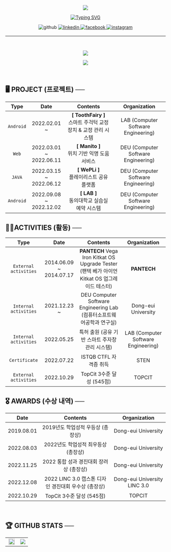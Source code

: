 
<p align="center">
<img src="https://komarev.com/ghpvc/?username=Donghyeon0915&&style=flat-square" align="center" />
</p>  


  
<p align="center">
<a href="https://git.io/typing-svg"><img src="https://readme-typing-svg.demolab.com?font=Fira+Code&pause=1000&color=7BC5F7&center=true&multiline=true&width=435&lines=Donghyeon%60s+GitHub+%E2%AD%90" alt="Typing SVG" /></a>
</p>

<p align="center"
<a href="https://github.com/Donghyeon0915" target="_blank">
<img src=https://img.shields.io/badge/github-%2324292e.svg?&style=for-the-badge&logo=github&logoColor=white alt=github style="margin-bottom: 5px;" />
</a>
<a href="https://github.com/Donghyeon0915" target="_blank">
<img src=https://img.shields.io/badge/git-%231E77B5.svg?&style=for-the-badge&logo=git&logoColor=white alt=linkedin style="margin-bottom: 5px;" />
</a>
<a href="https://www.facebook.com/profile.php?id=100007219727232" target="_blank">
<img src=https://img.shields.io/badge/facebook-%232E87FB.svg?&style=for-the-badge&logo=facebook&logoColor=white alt=facebook style="margin-bottom: 5px;" />
</a>
<a href="https://www.instagram.com/dongx._.2/" target="_blank">
<img src=https://img.shields.io/badge/instagram-%23000000.svg?&style=for-the-badge&logo=instagram&logoColor=white&color=dd2a7b alt=instagram style="margin-bottom: 5px;" />
</a>  
 </p>
 
 ---
 
<br/>  

  <p align="center">
   <a href ="https://solved.ac/dongdong99"><img src ="http://mazassumnida.wtf/api/v2/generate_badge?boj=dongdong99"></a>
</p>

<p align="center">
   <a href ="https://solved.ac/dongdong99"><img src="http://mazassumnida.wtf/api/mini/generate_badge?boj=dongdong99"></a>
</p>
<br/>  


## 🖥️ PROJECT (프로젝트) ──

<div align="center">
  
| Type | Date | Contents | Organization |
| :---: | :---: | :---: | :---: |
  | `Android` | 2022.02.01 ~ | <b>[ ToothFairy ]</b> <br>스마트 주걱턱 교정 장치 & 교정 관리 시스템  | LAB (Computer Software Engineering) |
  | `Web` | 2022.03.01 ~<br>2022.06.11 | <b>[ Manito ]</b> <br>위치 기반 익명 도움 서비스 | DEU (Computer Software Engineering) |
  | `JAVA` | 2022.03.15 ~<br>2022.06.12 | <b>[ WePLi ]</b> <br>플레이리스트 공유 플랫폼 | DEU (Computer Software Engineering) |
  | `Android` | 2022.09.08 ~<br>2022.12.02 | <b>[ LAB ]</b> <br> 동의대학교 실습실 예약 시스템 | DEU (Computer Software Engineering) |

</div>

## 🏃‍♂️ACTIVITIES **(활동)** ──

<div align="center">
  
| Type | Date | Contents | Organization |
| :---: | :---: | :---: | :---: |
  | `External activities` | 2014.06.09 ~<br>2014.07.17 | <b>PANTECH</b> Vega Iron Kitkat OS Upgrade Tester <br>(팬텍 베가 아이언 Kitkat OS 업그레이드 테스터) | <b>PANTECH</b> |
  | `Internal activities` | 2021.12.23 ~ | DEU Computer Software Engineering Lab <br>(컴퓨터소프트웨어공학과 연구실) | Dong-eui University |
| `Internal activities` | 2022.05.25 | 특허 출원 (공유 기반 스마트 주자창 관리 시스템) | LAB (Computer Software Engineering) |
| `Certificate` | 2022.07.22 | ISTQB CTFL 자격증 취득 | STEN |
  | `External activities` | 2022.10.29 | TopCit 3수준 달성 (545점) | TOPCIT |

 

</div>

## 🎖️ **AWARDS** **(수상 내역)** ──

<div align="center">

| Date | Contents | Organization |
| :---: | :---: | :---: |
| 2019.08.01 | 2019년도 학업성적 우등상 (총장상) | Dong-eui University |
| 2022.08.03 | 2022년도 학업성적 최우등상 (총장상) | Dong-eui University |
| 2022.11.25 | 2022 통합 성과 경진대회 장려상 (총장상) | Dong-eui University |
| 2022.12.08 | 2022 LINC 3.0 캡스톤 디자인 경진대회 우수상 (총장상) | Dong-eui University LINC 3.0 |
| 2022.10.29 | TopCit 3수준 달성 (545점) | TOPCIT |

</div>

<!-- ### 💫 Experience
- **DEU** - *Dong-Eui University* ***Computer Software Engineering(2018~)***
- **DEU LAB** - *Dong-Eui University* ***Lab(2021.12.23~)***
- **PANTECH** - *Vega Iron* ***Kitkat OS*** *Upgrade* ***Tester(2014.06.09 ~ 2014.07.17)***
<br/>   -->

<br>

## :trophy: GITHUB STATS ──

<table>
   <tr>
     <td>
        <img src="https://github-readme-stats.vercel.app/api?username=donghyeon0915" align = "right"; width="90%">    
     </td>
     <td>
        <img src="https://github-readme-stats.vercel.app/api/top-langs/?username=Donghyeon0915&hide_border=true&layout=compact" width: "100%" />    
     </td>
</table>
<br/>  


<!-- ## :gem: Problem Solve Stats  


<p align="center">
   <a href ="https://solved.ac/dongdong99"><img src ="http://mazassumnida.wtf/api/v2/generate_badge?boj=dongdong99"></a>
</p>

<p align="center">
   <a href ="https://solved.ac/dongdong99"><img src="http://mazassumnida.wtf/api/mini/generate_badge?boj=dongdong99"></a>
</p>
<br/>   -->

<!--
**Donghyeon0915/Donghyeon0915** is a ✨ _special_ ✨ repository because its `README.md` (this file) appears on your GitHub profile.

Here are some ideas to get you started:

- 🔭 I’m currently working on ...
- 🌱 I’m currently learning ...
- 👯 I’m looking to collaborate on ...
- 🤔 I’m looking for help with ...
- 💬 Ask me about ...
- 📫 How to reach me: ...
- 😄 Pronouns: ...
- ⚡ Fun fact: ...
- ...
-->
